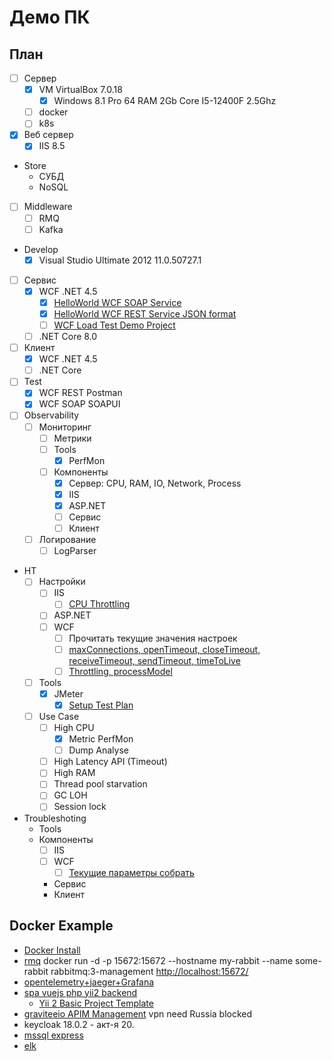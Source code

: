 # Демо ПК

## План

- [ ] Сервер
  - [x] VM VirtualBox 7.0.18
    - [x] Windows 8.1 Pro 64 RAM 2Gb Core I5-12400F 2.5Ghz
  - [ ] docker
  - [ ] k8s
- [x] Веб сервер
  - [x] IIS 8.5
- Store
  - СУБД
  - NoSQL
- [ ] Middleware
  - [ ] RMQ
  - [ ] Kafka
- Develop
  - [x] Visual Studio Ultimate 2012 11.0.50727.1
- [ ] Сервис  
  - [x] WCF .NET 4.5
    - [x] [HelloWorld WCF SOAP Service](https://www.codeproject.com/Articles/531332/Implementing-a-Basic-Hello-World-WCF-Service-v)
    - [x] [HelloWorld WCF REST Service JSON format](https://www.c-sharpcorner.com/article/wcf-restful-service/)
    - [ ] [WCF Load Test Demo Project](https://github.com/pflb/wcfLoadTest/blob/master/docs/description.md)
  - [ ] .NET Core 8.0
- [ ] Клиент
  - [x] WCF .NET 4.5
  - [ ] .NET Core
- [ ] Test
  - [x] WCF REST Postman
  - [x] WCF SOAP SOAPUI
- [ ] Observability
  - [ ] Мониторинг
    - [ ] Метрики
    - [ ] Tools
      - [x] PerfMon
    - [ ] Компоненты
      - [x] Сервер: CPU, RAM, IO, Network, Process
      - [x] IIS
      - [x] ASP.NET
      - [ ] Сервис
      - [ ] Клиент
  - [ ] Логирование
    - [ ] LogParser
- НТ
  - [ ] Настройки
    - [ ] IIS
      - [ ] [CPU Throttling](https://learn.microsoft.com/en-us/iis/get-started/whats-new-in-iis-8/iis-80-cpu-throttling-sand-boxing-sites-and-applications?source=recommendations)
    - [ ] ASP.NET
    - [ ] WCF
      - [ ] Прочитать текущие значения настроек
      - [ ] [maxConnections, openTimeout, closeTimeout, receiveTimeout, sendTimeout, timeToLive](https://weblogs.asp.net/paolopia/wcf-configuration-default-limits-concurrency-and-scalability)
      - [ ] [Throttling, processModel](https://www.codeproject.com/Articles/133738/Quick-Ways-to-Boost-Performance-and-Scalability-of)
  - [ ] Tools
    - [x] JMeter
      - [x] [Setup Test Plan](https://www.red-gate.com/simple-talk/devops/testing/load-stress-testing-net-apps-with-apache-jmeter/)
  - [ ] Use Case
    - [ ] High CPU
      - [x] Metric PerfMon
      - [ ] Dump Analyse
    - [ ] High Latency API (Timeout)
    - [ ] High RAM
    - [ ] Thread pool starvation
    - [ ] GC LOH
    - [ ] Session lock
- Troubleshoting
  - Tools
  - Компоненты
    - [ ] IIS
    - [ ] WCF
      - [ ] [Текущие параметры собрать](https://www.dotnetfunda.com/articles/show/3485/11-tips-to-improve-wcf-restful-services-performance)
    - Сервис
    - Клиент

## Docker Example

- [Docker Install](../technology/ci-cd/docker.md#deployment)
- [rmq](https://hub.docker.com/_/rabbitmq)
	docker run -d -p 15672:15672 --hostname my-rabbit --name some-rabbit rabbitmq:3-management
	<http://localhost:15672/>
- [opentelemetry+jaeger+Grafana](https://github.com/open-telemetry/opentelemetry-demo/blob/main/docs/docker_deployment.md)
- [spa vuejs php yii2 backend](https://www.twilio.com/blog/build-single-page-application-in-php-yii-2-0-vue-js)
    - [Yii 2 Basic Project Template](https://github.com/yemiwebby/vue-yii-app)
- [graviteeio APIM Management](https://medium.com/graviteeio/getting-gravitee-io-api-management-platform-up-and-running-on-a-local-machine-)
	vpn need Russia blocked
- keycloak 18.0.2 - акт-я 20.
- [mssql express](https://thriveread.com/sql-server-express-docker/)
- [elk](../technology/observability/monitoring/elk.md#deployment)
